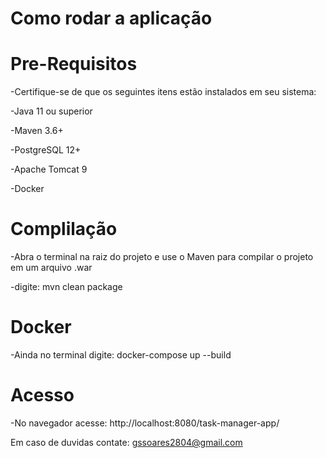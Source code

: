 ﻿# Como rodar a aplicação

# Pre-Requisitos

-Certifique-se de que os seguintes itens estão instalados em seu sistema:

-Java 11 ou superior

-Maven 3.6+

-PostgreSQL 12+

-Apache Tomcat 9

-Docker

# Complilação

-Abra o terminal na raiz do projeto e use o Maven para compilar o projeto em um arquivo .war

-digite: mvn clean package

# Docker

-Ainda no terminal digite: docker-compose up --build

# Acesso

-No navegador acesse: http://localhost:8080/task-manager-app/


Em caso de duvidas contate: gssoares2804@gmail.com
